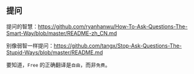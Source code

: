 

## 提问

提问的智慧：<https://github.com/ryanhanwu/How-To-Ask-Questions-The-Smart-Way/blob/master/README-zh_CN.md>

别像弱智一样提问：<https://github.com/tangx/Stop-Ask-Questions-The-Stupid-Ways/blob/master/README.md>

要知道，`Free` 的正确翻译是`自由`，而非`免费`。